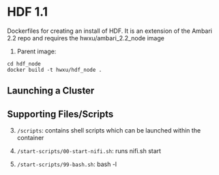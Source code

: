 HDF 1.1
===========
Dockerfiles for creating an install of HDF. It is an extension of the Ambari 2.2 repo and requires
the hwxu/ambari_2.2_node image


1. Parent image:

```
cd hdf_node
docker build -t hwxu/hdf_node .
```

Launching a Cluster
------------------------



Supporting Files/Scripts
------------------------



3. `/scripts`: contains shell scripts which can be launched within the container 

4. `/start-scripts/00-start-nifi.sh`: runs nifi.sh start

5. `/start-scripts/99-bash.sh`: bash -l
